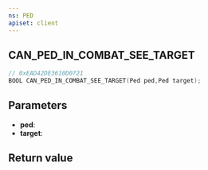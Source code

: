 ```yaml
---
ns: PED
apiset: client
---
```

## CAN_PED_IN_COMBAT_SEE_TARGET

```c
// 0xEAD42DE3610D0721
BOOL CAN_PED_IN_COMBAT_SEE_TARGET(Ped ped,Ped target);
```


## Parameters
* **ped**:
* **target**:

## Return value